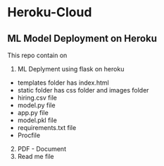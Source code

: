 # Heroku-Cloud

## ML Model Deployment on Heroku

This repo contain on 

1. ML Deplyment using flask on heroku
- templates folder has index.html
- static folder has css folder and images folder
- hiring.csv file
- model.py file
- app.py file
- model.pkl file
- requirements.txt file
- Procfile

2. PDF - Document 
3. Read me file
